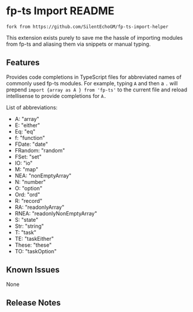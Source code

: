 # fp-ts Import README

    fork from https://github.com/SilentEchoGM/fp-ts-import-helper

This extension exists purely to save me the hassle of importing modules from fp-ts and aliasing them via snippets or manual typing.

## Features

Provides code completions in TypeScript files for abbreviated names of commonly used fp-ts modules. For example, typing `A` and then a `.` will prepend `import {array as A } from 'fp-ts'` to the current file and reload intellisense to provide completions for `A.`

List of abbreviations:

- A: "array"
- E: "either"
- Eq: "eq"
- f: "function"
- FDate: "date"
- FRandom: "random"
- FSet: "set"
- IO: "io"
- M: "map"
- NEA: "nonEmptyArray"
- N: "number"
- O: "option"
- Ord: "ord"
- R: "record"
- RA: "readonlyArray"
- RNEA: "readonlyNonEmptyArray"
- S: "state"
- Str: "string"
- T: "task"
- TE: "taskEither"
- These: "these"
- TO: "taskOption"

## Known Issues

None

## Release Notes
